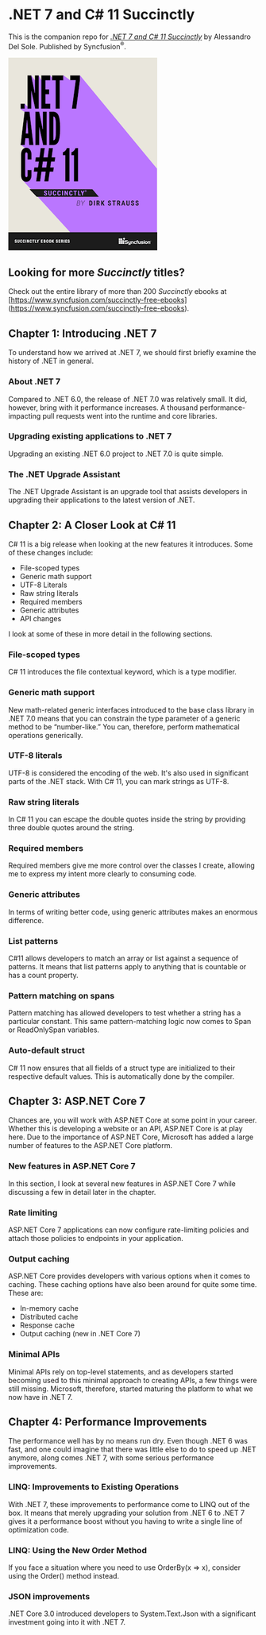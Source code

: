 # .NET 7 and C# 11 Succinctly

This is the companion repo for [*.NET 7 and C# 11 Succinctly*](https://www.syncfusion.com/succinctly-free-ebooks/dotnet7-and-csharp11-succinctly) by Alessandro Del Sole. Published by Syncfusion<sup>®</sup>.

[![cover](https://github.com/SyncfusionSuccinctlyE-Books/.NET-7-and-CSharp-11-Succinctly/blob/main/cover.png)](https://www.syncfusion.com/succinctly-free-ebooks/dotnet7-and-csharp11-succinctly)

## Looking for more _Succinctly_ titles?

Check out the entire library of more than 200 _Succinctly_ ebooks at [https://www.syncfusion.com/succinctly-free-ebooks] (https://www.syncfusion.com/succinctly-free-ebooks).

## Chapter 1: Introducing .NET 7
To understand how we arrived at .NET 7, we should first briefly examine the history of .NET in general.
### About .NET 7
Compared to .NET 6.0, the release of .NET 7.0 was relatively small. It did, however, bring with it performance increases. A thousand performance-impacting pull requests went into the runtime and core libraries. 
### Upgrading existing applications to .NET 7
Upgrading an existing .NET 6.0 project to .NET 7.0 is quite simple.
### The .NET Upgrade Assistant
The .NET Upgrade Assistant is an upgrade tool that assists developers in upgrading their applications to the latest version of .NET.

## Chapter 2: A Closer Look at C# 11
C# 11 is a big release when looking at the new features it introduces. Some of these changes include:
- File-scoped types
- Generic math support
- UTF-8 Literals
- Raw string literals
- Required members
- Generic attributes
- API changes

I look at some of these in more detail in the following sections.

### File-scoped types
C# 11 introduces the file contextual keyword, which is a type modifier.
### Generic math support
New math-related generic interfaces introduced to the base class library in .NET 7.0 means that you can constrain the type parameter of a generic method to be “number-like.” You can, therefore, perform mathematical operations generically.
### UTF-8 literals
UTF-8 is considered the encoding of the web. It's also used in significant parts of the .NET stack. With C# 11, you can mark strings as UTF-8.
### Raw string literals
In C# 11 you can escape the double quotes inside the string by providing three double quotes around the string.
### Required members
Required members give me more control over the classes I create, allowing me to express my intent more clearly to consuming code.
### Generic attributes
In terms of writing better code, using generic attributes makes an enormous difference.
### List patterns
C#11 allows developers to match an array or list against a sequence of patterns. It means that list patterns apply to anything that is countable or has a count property.
### Pattern matching on spans
Pattern matching has allowed developers to test whether a string has a particular constant. This same pattern-matching logic now comes to Span<char> or ReadOnlySpan<char> variables.
### Auto-default struct
C# 11 now ensures that all fields of a struct type are initialized to their respective default values. This is automatically done by the compiler. 

## Chapter 3: ASP.NET Core 7
Chances are, you will work with ASP.NET Core at some point in your career. Whether this is developing a website or an API, ASP.NET Core is at play here. Due to the importance of ASP.NET Core, Microsoft has added a large number of features to the ASP.NET Core platform.
### New features in ASP.NET Core 7
In this section, I look at several new features in ASP.NET Core 7 while discussing a few in detail later in the chapter.
### Rate limiting
ASP.NET Core 7 applications can now configure rate-limiting policies and attach those policies to endpoints in your application.
### Output caching
ASP.NET Core provides developers with various options when it comes to caching. These caching options have also been around for quite some time. These are:
 * In-memory cache
 * Distributed cache
 * Response cache
 * Output caching (new in .NET Core 7)
### Minimal APIs
Minimal APIs rely on top-level statements, and as developers started becoming used to this minimal approach to creating APIs, a few things were still missing. Microsoft, therefore, started maturing the platform to what we now have in .NET 7.

## Chapter 4: Performance Improvements
The performance well has by no means run dry. Even though .NET 6 was fast, and one could imagine that there was little else to do to speed up .NET anymore, along comes .NET 7, with some serious performance improvements.
### LINQ: Improvements to Existing Operations
With .NET 7, these improvements to performance come to LINQ out of the box. It means that merely upgrading your solution from .NET 6 to .NET 7 gives it a performance boost without you having to write a single line of optimization code.
### LINQ: Using the New Order Method
If you face a situation where you need to use OrderBy(x => x), consider using the Order() method instead.
### JSON improvements
.NET Core 3.0 introduced developers to System.Text.Json with a significant investment going into it with .NET 7. 
